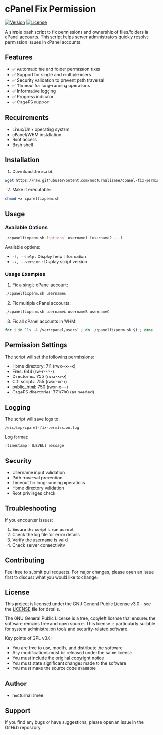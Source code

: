 # cPanel Fix Permission

[![Version](https://img.shields.io/badge/version-0.2-blue.svg)](https://github.com/nocturnalismee/cpanel-fix-permission)
[![License](https://img.shields.io/badge/license-GPLv3-green.svg)](LICENSE)

A simple bash script to fix permissions and ownership of files/folders in cPanel accounts. This script helps server administrators quickly resolve permission issues in cPanel accounts.

## Features

- ✅ Automatic file and folder permission fixes
- ✅ Support for single and multiple users
- ✅ Security validation to prevent path traversal
- ✅ Timeout for long-running operations
- ✅ Informative logging
- ✅ Progress indicator
- ✅ CageFS support

## Requirements

- Linux/Unix operating system
- cPanel/WHM installation
- Root access
- Bash shell

## Installation

1. Download the script:

```bash
wget https://raw.githubusercontent.com/nocturnalismee/cpanel-fix-permission/main/cpanelfixperm.sh
```

2. Make it executable:

```bash
chmod +x cpanelfixperm.sh
```

## Usage

### Available Options

```bash
./cpanelfixperm.sh [options] username1 [username2 ...]
```

Available options:

- `-h, --help` : Display help information
- `-v, --version` : Display script version

### Usage Examples

1. Fix a single cPanel account:

```bash
./cpanelfixperm.sh usernameA
```

2. Fix multiple cPanel accounts:

```bash
./cpanelfixperm.sh usernameA usernameB usernameC
```

3. Fix all cPanel accounts in WHM:

```bash
for i in `ls -A /var/cpanel/users` ; do ./cpanelfixperm.sh $i ; done
```

## Permission Settings

The script will set the following permissions:

- Home directory: 711 (rwx--x--x)
- Files: 644 (rw-r--r--)
- Directories: 755 (rwxr-xr-x)
- CGI scripts: 755 (rwxr-xr-x)
- public_html: 750 (rwxr-x---)
- CageFS directories: 771/700 (as needed)

## Logging

The script will save logs to:

```
/etc/tmp/cpanel-fix-permission.log
```

Log format:

```
[timestamp] [LEVEL] message
```

## Security

- Username input validation
- Path traversal prevention
- Timeout for long-running operations
- Home directory validation
- Root privileges check

## Troubleshooting

If you encounter issues:

1. Ensure the script is run as root
2. Check the log file for error details
3. Verify the username is valid
4. Check server connectivity

## Contributing

Feel free to submit pull requests. For major changes, please open an issue first to discuss what you would like to change.

## License

This project is licensed under the GNU General Public License v3.0 - see the [LICENSE](LICENSE) file for details.

The GNU General Public License is a free, copyleft license that ensures the software remains free and open source. This license is particularly suitable for system administration tools and security-related software.

Key points of GPL v3.0:

- You are free to use, modify, and distribute the software
- Any modifications must be released under the same license
- You must include the original copyright notice
- You must state significant changes made to the software
- You must make the source code available

## Author

- nocturnalismee

## Support

If you find any bugs or have suggestions, please open an issue in the GitHub repository.
